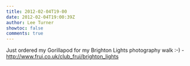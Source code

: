 ```yaml
---
title: 2012-02-04T19-00
date: 2012-02-04T19:00:39Z
author: Lee Turner
showtoc: false
comments: true
---
```


Just ordered my Gorillapod for my Brighton Lights photography walk :-) - http://www.frui.co.uk/club_frui/brighton_lights


